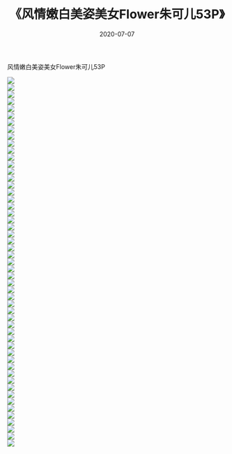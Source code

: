 ﻿---
layout: post
title:  《风情嫩白美姿美女Flower朱可儿53P》
date:   2020-07-07
img: http://pic.660000.xyz/1:/性感/2020/风情嫩白美姿美女Flower朱可儿53P/000.jpg
categories: [美女, 清纯, 唯美]
---

风情嫩白美姿美女Flower朱可儿53P

  ![](http://pic.660000.xyz/1:/性感/2020/风情嫩白美姿美女Flower朱可儿53P/001.jpg) <br> ![](http://pic.660000.xyz/1:/性感/2020/风情嫩白美姿美女Flower朱可儿53P/002.jpg) <br> ![](http://pic.660000.xyz/1:/性感/2020/风情嫩白美姿美女Flower朱可儿53P/003.jpg) <br> ![](http://pic.660000.xyz/1:/性感/2020/风情嫩白美姿美女Flower朱可儿53P/004.jpg) <br> ![](http://pic.660000.xyz/1:/性感/2020/风情嫩白美姿美女Flower朱可儿53P/005.jpg) <br> ![](http://pic.660000.xyz/1:/性感/2020/风情嫩白美姿美女Flower朱可儿53P/006.jpg) <br> ![](http://pic.660000.xyz/1:/性感/2020/风情嫩白美姿美女Flower朱可儿53P/007.jpg) <br> ![](http://pic.660000.xyz/1:/性感/2020/风情嫩白美姿美女Flower朱可儿53P/008.jpg) <br> ![](http://pic.660000.xyz/1:/性感/2020/风情嫩白美姿美女Flower朱可儿53P/009.jpg) <br> ![](http://pic.660000.xyz/1:/性感/2020/风情嫩白美姿美女Flower朱可儿53P/010.jpg) <br> ![](http://pic.660000.xyz/1:/性感/2020/风情嫩白美姿美女Flower朱可儿53P/011.jpg) <br> ![](http://pic.660000.xyz/1:/性感/2020/风情嫩白美姿美女Flower朱可儿53P/012.jpg) <br> ![](http://pic.660000.xyz/1:/性感/2020/风情嫩白美姿美女Flower朱可儿53P/013.jpg) <br> ![](http://pic.660000.xyz/1:/性感/2020/风情嫩白美姿美女Flower朱可儿53P/014.jpg) <br> ![](http://pic.660000.xyz/1:/性感/2020/风情嫩白美姿美女Flower朱可儿53P/015.jpg) <br> ![](http://pic.660000.xyz/1:/性感/2020/风情嫩白美姿美女Flower朱可儿53P/016.jpg) <br> ![](http://pic.660000.xyz/1:/性感/2020/风情嫩白美姿美女Flower朱可儿53P/017.jpg) <br> ![](http://pic.660000.xyz/1:/性感/2020/风情嫩白美姿美女Flower朱可儿53P/018.jpg) <br> ![](http://pic.660000.xyz/1:/性感/2020/风情嫩白美姿美女Flower朱可儿53P/019.jpg) <br> ![](http://pic.660000.xyz/1:/性感/2020/风情嫩白美姿美女Flower朱可儿53P/020.jpg) <br> ![](http://pic.660000.xyz/1:/性感/2020/风情嫩白美姿美女Flower朱可儿53P/021.jpg) <br> ![](http://pic.660000.xyz/1:/性感/2020/风情嫩白美姿美女Flower朱可儿53P/022.jpg) <br> ![](http://pic.660000.xyz/1:/性感/2020/风情嫩白美姿美女Flower朱可儿53P/023.jpg) <br> ![](http://pic.660000.xyz/1:/性感/2020/风情嫩白美姿美女Flower朱可儿53P/024.jpg) <br> ![](http://pic.660000.xyz/1:/性感/2020/风情嫩白美姿美女Flower朱可儿53P/025.jpg) <br> ![](http://pic.660000.xyz/1:/性感/2020/风情嫩白美姿美女Flower朱可儿53P/026.jpg) <br> ![](http://pic.660000.xyz/1:/性感/2020/风情嫩白美姿美女Flower朱可儿53P/027.jpg) <br> ![](http://pic.660000.xyz/1:/性感/2020/风情嫩白美姿美女Flower朱可儿53P/028.jpg) <br> ![](http://pic.660000.xyz/1:/性感/2020/风情嫩白美姿美女Flower朱可儿53P/029.jpg) <br> ![](http://pic.660000.xyz/1:/性感/2020/风情嫩白美姿美女Flower朱可儿53P/030.jpg) <br> ![](http://pic.660000.xyz/1:/性感/2020/风情嫩白美姿美女Flower朱可儿53P/031.jpg) <br> ![](http://pic.660000.xyz/1:/性感/2020/风情嫩白美姿美女Flower朱可儿53P/032.jpg) <br> ![](http://pic.660000.xyz/1:/性感/2020/风情嫩白美姿美女Flower朱可儿53P/033.jpg) <br> ![](http://pic.660000.xyz/1:/性感/2020/风情嫩白美姿美女Flower朱可儿53P/034.jpg) <br> ![](http://pic.660000.xyz/1:/性感/2020/风情嫩白美姿美女Flower朱可儿53P/035.jpg) <br> ![](http://pic.660000.xyz/1:/性感/2020/风情嫩白美姿美女Flower朱可儿53P/036.jpg) <br> ![](http://pic.660000.xyz/1:/性感/2020/风情嫩白美姿美女Flower朱可儿53P/037.jpg) <br> ![](http://pic.660000.xyz/1:/性感/2020/风情嫩白美姿美女Flower朱可儿53P/038.jpg) <br> ![](http://pic.660000.xyz/1:/性感/2020/风情嫩白美姿美女Flower朱可儿53P/039.jpg) <br> ![](http://pic.660000.xyz/1:/性感/2020/风情嫩白美姿美女Flower朱可儿53P/040.jpg) <br> ![](http://pic.660000.xyz/1:/性感/2020/风情嫩白美姿美女Flower朱可儿53P/041.jpg) <br> ![](http://pic.660000.xyz/1:/性感/2020/风情嫩白美姿美女Flower朱可儿53P/042.jpg) <br> ![](http://pic.660000.xyz/1:/性感/2020/风情嫩白美姿美女Flower朱可儿53P/043.jpg) <br> ![](http://pic.660000.xyz/1:/性感/2020/风情嫩白美姿美女Flower朱可儿53P/044.jpg) <br> ![](http://pic.660000.xyz/1:/性感/2020/风情嫩白美姿美女Flower朱可儿53P/045.jpg) <br> ![](http://pic.660000.xyz/1:/性感/2020/风情嫩白美姿美女Flower朱可儿53P/046.jpg) <br> ![](http://pic.660000.xyz/1:/性感/2020/风情嫩白美姿美女Flower朱可儿53P/047.jpg) <br> ![](http://pic.660000.xyz/1:/性感/2020/风情嫩白美姿美女Flower朱可儿53P/048.jpg) <br> ![](http://pic.660000.xyz/1:/性感/2020/风情嫩白美姿美女Flower朱可儿53P/049.jpg) <br> ![](http://pic.660000.xyz/1:/性感/2020/风情嫩白美姿美女Flower朱可儿53P/050.jpg) <br> ![](http://pic.660000.xyz/1:/性感/2020/风情嫩白美姿美女Flower朱可儿53P/051.jpg) <br> ![](http://pic.660000.xyz/1:/性感/2020/风情嫩白美姿美女Flower朱可儿53P/052.jpg) <br> ![](http://pic.660000.xyz/1:/性感/2020/风情嫩白美姿美女Flower朱可儿53P/053.jpg) <br>